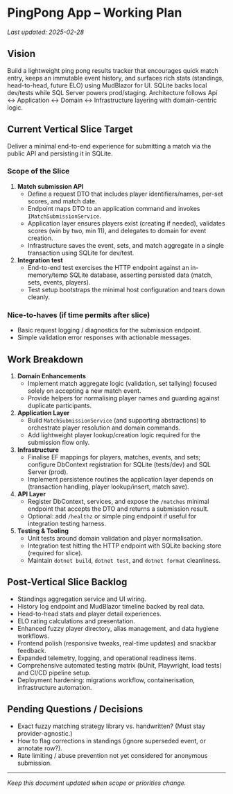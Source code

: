# PingPong App – Working Plan

_Last updated: 2025-02-28_

## Vision
Build a lightweight ping pong results tracker that encourages quick match entry, keeps an immutable event history, and surfaces rich stats (standings, head-to-head, future ELO) using MudBlazor for UI. SQLite backs local dev/tests while SQL Server powers prod/staging. Architecture follows Api ↔ Application ↔ Domain ↔ Infrastructure layering with domain-centric logic.

## Current Vertical Slice Target
Deliver a minimal end-to-end experience for submitting a match via the public API and persisting it in SQLite.

### Scope of the Slice
1. **Match submission API**
   - Define a request DTO that includes player identifiers/names, per-set scores, and match date.
   - Endpoint maps DTO to an application command and invokes `IMatchSubmissionService`.
   - Application layer ensures players exist (creating if needed), validates scores (win by two, min 11), and delegates to domain for event creation.
   - Infrastructure saves the event, sets, and match aggregate in a single transaction using SQLite for dev/test.
2. **Integration test**
   - End-to-end test exercises the HTTP endpoint against an in-memory/temp SQLite database, asserting persisted data (match, sets, events, players).
   - Test setup bootstraps the minimal host configuration and tears down cleanly.

### Nice-to-haves (if time permits after slice)
- Basic request logging / diagnostics for the submission endpoint.
- Simple validation error responses with actionable messages.

## Work Breakdown
1. **Domain Enhancements**
   - Implement match aggregate logic (validation, set tallying) focused solely on accepting a new match event.
   - Provide helpers for normalising player names and guarding against duplicate participants.
2. **Application Layer**
   - Build `MatchSubmissionService` (and supporting abstractions) to orchestrate player resolution and domain commands.
   - Add lightweight player lookup/creation logic required for the submission flow only.
3. **Infrastructure**
   - Finalise EF mappings for players, matches, events, and sets; configure DbContext registration for SQLite (tests/dev) and SQL Server (prod).
   - Implement persistence routines the application layer depends on (transaction handling, player lookup/insert, match save).
4. **API Layer**
   - Register DbContext, services, and expose the `/matches` minimal endpoint that accepts the DTO and returns a submission result.
   - Optional: add `/healthz` or simple ping endpoint if useful for integration testing harness.
5. **Testing & Tooling**
   - Unit tests around domain validation and player normalisation.
   - Integration test hitting the HTTP endpoint with SQLite backing store (required for slice).
   - Maintain `dotnet build`, `dotnet test`, and `dotnet format` cleanliness.

## Post-Vertical Slice Backlog
- Standings aggregation service and UI wiring.
- History log endpoint and MudBlazor timeline backed by real data.
- Head-to-head stats and player detail experiences.
- ELO rating calculations and presentation.
- Enhanced fuzzy player directory, alias management, and data hygiene workflows.
- Frontend polish (responsive tweaks, real-time updates) and snackbar feedback.
- Expanded telemetry, logging, and operational readiness items.
- Comprehensive automated testing matrix (bUnit, Playwright, load tests) and CI/CD pipeline setup.
- Deployment hardening: migrations workflow, containerisation, infrastructure automation.

## Pending Questions / Decisions
- Exact fuzzy matching strategy library vs. handwritten? (Must stay provider-agnostic.)
- How to flag corrections in standings (ignore superseded event, or annotate row?).
- Rate limiting / abuse prevention not yet considered for anonymous submission.

---
_Keep this document updated when scope or priorities change._
